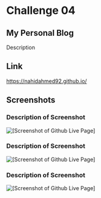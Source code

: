 # Challenge 04

## My Personal Blog

Description

## Link

https://nahidahmed92.github.io/

## Screenshots

### Description of Screenshot

![[Screenshot of Github Live Page]](assets/Images/)

### Description of Screenshot

![[Screenshot of Github Live Page]](assets/Images/)

### Description of Screenshot

![[Screenshot of Github Live Page]](assets/Images/)
